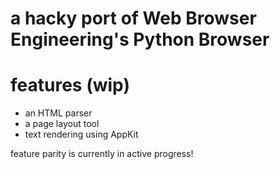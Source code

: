 # a hacky port of Web Browser Engineering's Python Browser

# features (wip)
- an HTML parser
- a page layout tool
- text rendering using AppKit

feature parity is currently in active progress!
